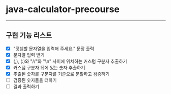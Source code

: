 # java-calculator-precourse
---
**구현 기능 리스트**
---
- [x] "덧셈할 문자열을 입력해 주세요." 문장 출력
- [x] 문자열 입력 받기
- [x] (,), (:)와 "//"와 "\n" 사이에 위치하는 커스텀 구분자 추출하기
- [x] 커스텀 구분자 뒤에 있는 숫자 추출하기
- [x] 추출된 숫자를 구분자를 기준으로 분할하고 검증하기
- [ ] 검증된 숫자들을 더하기
- [ ] 결과 출력하기